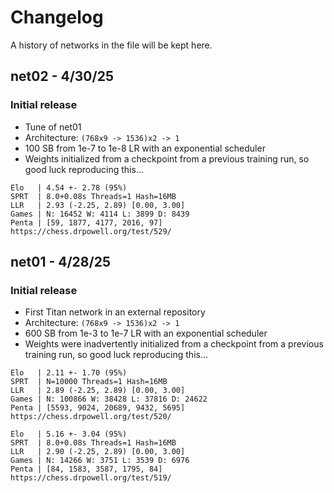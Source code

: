 # Changelog

A history of networks in the file will be kept here.


## **net02** - 4/30/25

### Initial release

- Tune of net01
- Architecture: `(768x9 -> 1536)x2 -> 1`
- 100 SB from 1e-7 to 1e-8 LR with an exponential scheduler
- Weights initialized from a checkpoint from a previous training run, so good luck reproducing this...

```
Elo   | 4.54 +- 2.78 (95%)
SPRT  | 8.0+0.08s Threads=1 Hash=16MB
LLR   | 2.93 (-2.25, 2.89) [0.00, 3.00]
Games | N: 16452 W: 4114 L: 3899 D: 8439
Penta | [59, 1877, 4177, 2016, 97]
https://chess.drpowell.org/test/529/
```

## **net01** - 4/28/25

### Initial release

- First Titan network in an external repository
- Architecture: `(768x9 -> 1536)x2 -> 1`
- 600 SB from 1e-3 to 1e-7 LR with an exponential scheduler
- Weights were inadvertently initialized from a checkpoint from a previous training run, so good luck reproducing this...

```
Elo   | 2.11 +- 1.70 (95%)
SPRT  | N=10000 Threads=1 Hash=16MB
LLR   | 2.89 (-2.25, 2.89) [0.00, 3.00]
Games | N: 100866 W: 38428 L: 37816 D: 24622
Penta | [5593, 9024, 20689, 9432, 5695]
https://chess.drpowell.org/test/520/
```
```
Elo   | 5.16 +- 3.04 (95%)
SPRT  | 8.0+0.08s Threads=1 Hash=16MB
LLR   | 2.90 (-2.25, 2.89) [0.00, 3.00]
Games | N: 14266 W: 3751 L: 3539 D: 6976
Penta | [84, 1583, 3587, 1795, 84]
https://chess.drpowell.org/test/519/
```
